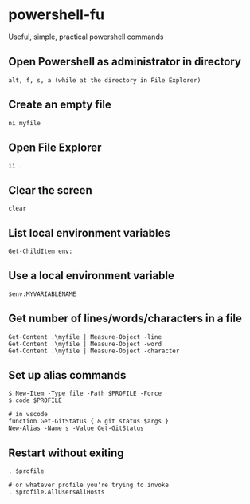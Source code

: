 # powershell-fu
Useful, simple, practical powershell commands

## Open Powershell as administrator in directory
```
alt, f, s, a (while at the directory in File Explorer)
```

## Create an empty file
```
ni myfile
```

## Open File Explorer
```
ii .
```

## Clear the screen
```
clear
```

## List local environment variables
```
Get-ChildItem env:
```

## Use a local environment variable
```
$env:MYVARIABLENAME
```

## Get number of lines/words/characters in a file
```
Get-Content .\myfile | Measure-Object -line
Get-Content .\myfile | Measure-Object -word
Get-Content .\myfile | Measure-Object -character
```

## Set up alias commands
```
$ New-Item -Type file -Path $PROFILE -Force
$ code $PROFILE

# in vscode
function Get-GitStatus { & git status $args }
New-Alias -Name s -Value Get-GitStatus
```

## Restart without exiting
```
. $profile

# or whatever profile you're trying to invoke
. $profile.AllUsersAllHosts
```
